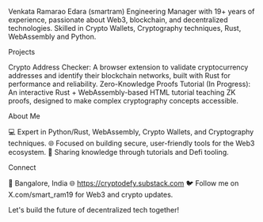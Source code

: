Venkata Ramarao Edara (smartram)
Engineering Manager with 19+ years of experience, passionate about Web3, blockchain, and decentralized technologies. Skilled in Crypto Wallets, Cryptography techniques, Rust, WebAssembly and Python.

Projects

Crypto Address Checker: A browser extension to validate cryptocurrency addresses and identify their blockchain networks, built with Rust for performance and reliability.
Zero-Knowledge Proofs Tutorial (In Progress): An interactive Rust + WebAssembly-based HTML tutorial teaching ZK proofs, designed to make complex cryptography concepts accessible.

About Me

💻 Expert in Python/Rust, WebAssembly, Crypto Wallets, and Cryptography techniques.
🌐 Focused on building secure, user-friendly tools for the Web3 ecosystem.
📝 Sharing knowledge through tutorials and Defi tooling.

Connect

📍 Bangalore, India
🌐 https://cryptodefy.substack.com
🐦 Follow me on X.com/smart_ram19 for Web3 and crypto updates.

Let's build the future of decentralized tech together!
